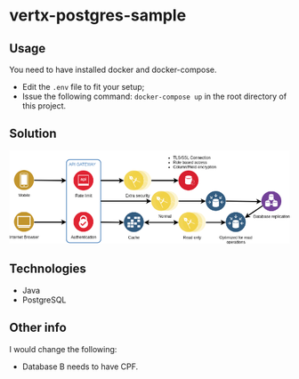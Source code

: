 # vertx-postgres-sample

## Usage
You need to have installed docker and docker-compose.
- Edit the `.env` file to fit your setup;
- Issue the following command: `docker-compose up` in the root directory of this project.

## Solution
![Alt solution](solution.png)

## Technologies
- Java
- PostgreSQL

## Other info
I would change the following:
- Database B needs to have CPF.
